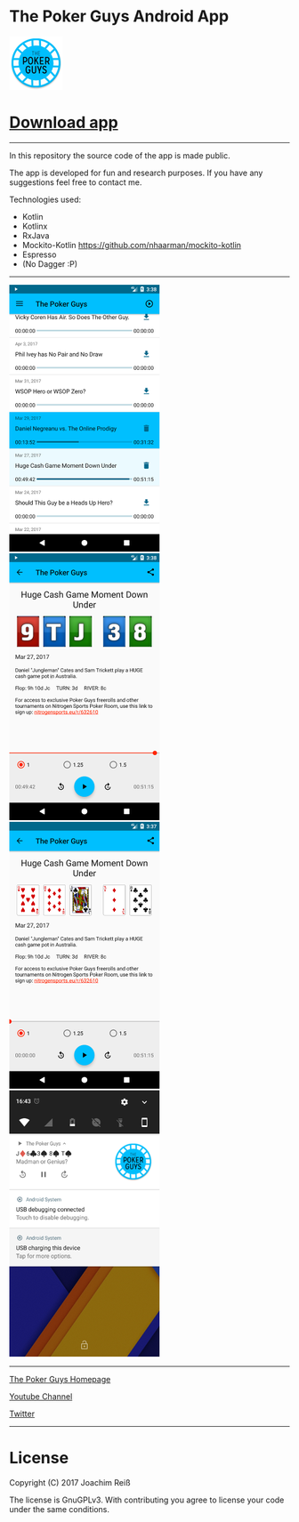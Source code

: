 The Poker Guys Android App
=======================


![Logo](https://github.com/JoachimR/ThePokerGuys/raw/master/app/src/main/res/mipmap-xhdpi/ic_launcher.png)

# [Download app](https://github.com/JoachimR/ThePokerGuys/raw/master/app-release.apk)
***


In this repository the source code of the app is made public.

The app is developed for fun and research purposes. 
If you have any suggestions feel free to contact me.

Technologies used:
* Kotlin
* Kotlinx
* RxJava
* Mockito-Kotlin https://github.com/nhaarman/mockito-kotlin
* Espresso
* (No Dagger :P)


***

![Screenshot01](https://github.com/JoachimR/ThePokerGuys/raw/master/Screenshots/01.png) ![Screenshot02](https://github.com/JoachimR/ThePokerGuys/raw/master/Screenshots/02.png)
![Screenshot03](https://github.com/JoachimR/ThePokerGuys/raw/master/Screenshots/03.png) ![Screenshot04](https://github.com/JoachimR/ThePokerGuys/raw/master/Screenshots/04.png)

***


[The Poker Guys Homepage](http://thepokerguys.net)

[Youtube Channel](http://www.youtube.com/channel/UCzdWmtdNFKd27AcUmwe4ZCA)

[Twitter](http://twitter.com/2PokerGuys)

***

# License
Copyright (C) 2017 Joachim Reiß

The license is GnuGPLv3. With contributing you agree to license your code under the same conditions.
